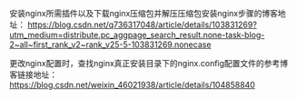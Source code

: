 安装nginx所需插件以及下载nginx压缩包并解压压缩包安装nginx步骤的博客地址：
https://blog.csdn.net/q736317048/article/details/103831269?utm_medium=distribute.pc_aggpage_search_result.none-task-blog-2~all~first_rank_v2~rank_v25-5-103831269.nonecase

更改nginx配置时，查找nginx真正安装目录下的nginx.config配置文件的参考博客链接地址：
https://blog.csdn.net/weixin_46021938/article/details/104858840


